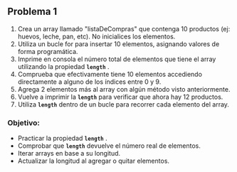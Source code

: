 ## Problema 1

1. Crea un array llamado "listaDeCompras" que contenga 10 productos (ej: huevos, leche, pan, etc). No inicialices los elementos.
2. Utiliza un bucle for para insertar 10 elementos, asignando valores de forma programática.
3. Imprime en consola el número total de elementos que tiene el array utilizando la propiedad **`length`** .
4. Comprueba que efectivamente tiene 10 elementos accediendo directamente a alguno de los índices entre 0 y 9.
5. Agrega 2 elementos más al array con algún método visto anteriormente.
6. Vuelve a imprimir la **`length`**  para verificar que ahora hay 12 productos.
7. Utiliza **`length`**  dentro de un bucle para recorrer cada elemento del array.

### Objetivo:

* Practicar la propiedad **`length`** .
* Comprobar que **`length`**  devuelve el número real de elementos.
* Iterar arrays en base a su longitud.
* Actualizar la longitud al agregar o quitar elementos.